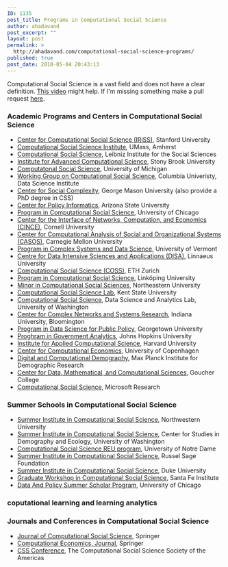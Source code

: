 ```yaml
---
ID: 1135
post_title: Programs in Computational Social Science
author: ahadavand
post_excerpt: ""
layout: post
permalink: >
  http://ahadavand.com/computational-social-science-programs/
published: true
post_date: 2018-05-04 20:43:13
---
```

Computational Social Science is a vast field and does not have a clear definition. [This video][1] might help. If I'm missing something make a pull request [here][2]. 
### Academic Programs and Centers in Computational Social Science

*   [Center for Computational Social Science (IRiSS)][3], Stanford University
*   [Computational Social Science Institute][4], UMass, Amherst
*   [Computational Social Science][5], Leibniz Institute for the Social Sciences
*   [Institute for Advanced Computational Science][6], Stony Brook University
*   [Computatonal Social Science][7], University of Michigan
*   [Working Group on Computational Social Science][8], Columbia Univeristy, Data Science Institute
*   [Center for Social Complexity][9], George Mason University (also provide a PhD degree in CSS)
*   [Center for Policy Informatics][10], Arizona State University
*   [Program in Computational Social Science][11], University of Chicago
*   [Center for the Interface of Networks, Computation, and Economics (CINCE)][12], Cornell University
*   [Center for Computational Analysis of Social and Organizational Systems (CASOS)][13], Carnegie Mellon University
*   [Program in Complex Systems and Data Science][14], University of Vermont
*   [Centre for Data Intensive Sciences and Applications (DISA)][15], Linnaeus University
*   [Computational Social Science (COSS)][16], ETH Zurich
*   [Program in Computational Social Science][17], Linköping University
*   [Minor in Computational Social Sciences][18], Northeastern University
*   [Computational Social Science Lab][19], Kent State University
*   [Computational Social Science][20], Data Science and Analytics Lab, University of Washington
*   [Center for Complex Networks and Systems Research][21], Indiana University, Bloomington
*   [Program in Data Science for Public Policy][22], Georgetown University
*   [Proghram in Government Analytics][23], Johns Hopkins University
*   [Institute for Applied Computational Science][24], Harvard University
*   [Center for Computational Economics][25], University of Copenhagen
*   [Digital and Computational Demography][26], Max Planck Institute for Demographic Research
*   [Center for Data, Mathematical, and Computational Sciences][38], Goucher College
*   [Computational Social Science][27], Microsoft Research

### Summer Schools in Computational Social Science

*   [Summer Institute in Computational Social Science][28], Northwestern University
*   [Summer Institute in Computational Social Science][29], Center for Studies in Demography and Ecology, University of Washington
*   [Computational Social Science REU program][30], University of Notre Dame
*   [Summer Institute in Computational Social Science][31], Russel Sage Foundation
*   [Summer Institute in Computational Social Science][32], Duke University
*   [Graduate Workshop in Computational Social Science][33], Santa Fe Institute
*   [Data And Policy Summer Scholar Program][34], University of Chicago

### coputational learning and learning analytics

### Journals and Conferences in Computational Social Science

*   [Journal of Computational Social Science][35], Springer
*   [Computational Economics, Journal][36], Springer
*   [CSS Conference][37], The Computational Social Science Society of the Americas

 [1]: https://www.youtube.com/watch?v=kyZkptxlSA8
 [2]: https://github.com/ahdvnd/wordpress-website-content/blob/master/_posts/2018-05-05-computational-social-science-programs.md
 [3]: https://iriss.stanford.edu/css
 [4]: http://www.cssi.umass.edu/
 [5]: https://www.gesis.org/en/institute/departments/computational-social-science/
 [6]: https://www.iacs.stonybrook.edu/pages/center-for-computational-social-science-ccss
 [7]: https://sites.lsa.umich.edu/css/
 [8]: http://datascience.columbia.edu/computational-social-science
 [9]: https://socialcomplexity.gmu.edu/
 [10]: https://policyinformatics.asu.edu/content/computational-social-science-society-americas
 [11]: https://macss.uchicago.edu/
 [12]: https://www.cis.cornell.edu/about/institutes-initiatives
 [13]: http://www.casos.cs.cmu.edu/
 [14]: http://www.uvm.edu/~cmplxsys/teaching-learning/ms-in-complex-systems-and-data-science/
 [15]: https://lnu.se/en/research/searchresearch/computational-social-sciences/
 [16]: http://www.coss.ethz.ch/
 [17]: https://liu.se/en/news-item/computational-social-science-nytt-masterprogram
 [18]: https://www.northeastern.edu/cssh/socant/undergraduate/computational-social-sciences-minor/
 [19]: https://www.kent.edu/geography/computational-social-science-lab
 [20]: https://datalab.ischool.uw.edu/projects/computational-social-science
 [21]: http://cnets.indiana.edu/blog/tag/computational-social-science/
 [22]: https://mccourt.georgetown.edu/master-in-data-science-for-public-policy
 [23]: http://advanced.jhu.edu/academics/graduate-degree-programs/government-analytics/
 [24]: https://iacs.seas.harvard.edu/academic-programs
 [25]: http://www.econ.ku.dk/cce/
 [26]: https://www.demogr.mpg.de/en/laboratories/digital_and_computational_demography_5555/default.htm
 [27]: https://www.microsoft.com/en-us/research/group/computational-social-science/
 [28]: https://ord.northwestern.edu/events/2018/summer-institute-computational-social-science-chicago
 [29]: https://csde.washington.edu/news-events/call-for-applications-summer-institute-in-computational-social-science/
 [30]: https://crc.nd.edu/index.php/research/reu-at-the-crc/computational-social-science-reu
 [31]: https://www.russellsage.org/summer-institute-computational-social-science-june-17-30-2018
 [32]: http://www.decisionsciencenews.com/2018/01/22/summer-institute-computational-social-science/
 [33]: https://www.santafe.edu/engage/learn/schools/graduate-workshop-computational-social-science-mod
 [34]: https://harris.uchicago.edu/academics/programs-degrees/summer-scholars-program
 [35]: https://www.springer.com/social+sciences/journal/42001?detailsPage=editorialBoard
 [36]: https://link.springer.com/journal/10614
 [37]: https://computationalsocialscience.org/conferences/css2017-final/
 [38]: https://www.goucher.edu/learn/academic-centers/data-mathematical-and-computational-sciences/